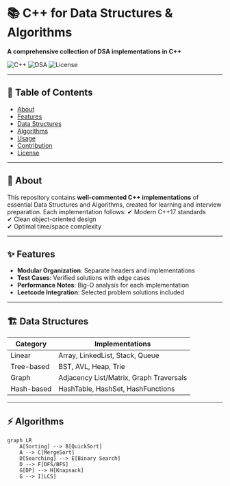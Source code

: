 # 📚 C++ for Data Structures & Algorithms
**A comprehensive collection of DSA implementations in C++**  

![C++](https://img.shields.io/badge/C++-17%2B-blue)
![DSA](https://img.shields.io/badge/Data_Structures_&_Algorithms-Complete-green)
![License](https://img.shields.io/badge/License-MIT-yellow)

---

## 📌 Table of Contents
- [About](#-about)
- [Features](#-features)
- [Data Structures](#-data-structures)
- [Algorithms](#-algorithms)
- [Usage](#-usage)
- [Contribution](#-contribution)
- [License](#-license)

---

## 🚀 About
This repository contains **well-commented C++ implementations** of essential Data Structures and Algorithms, created for learning and interview preparation. Each implementation follows:
✔ Modern C++17 standards  
✔ Clean object-oriented design  
✔ Optimal time/space complexity  

---

## ✨ Features
- **Modular Organization**: Separate headers and implementations
- **Test Cases**: Verified solutions with edge cases
- **Performance Notes**: Big-O analysis for each implementation
- **Leetcode Integration**: Selected problem solutions included

---

## 🏗 Data Structures
| Category        | Implementations                          |
|-----------------|-----------------------------------------|
| Linear          | Array, LinkedList, Stack, Queue         |
| Tree-based      | BST, AVL, Heap, Trie                    |
| Graph           | Adjacency List/Matrix, Graph Traversals |
| Hash-based      | HashTable, HashSet, HashFunctions       |

---

## ⚡ Algorithms
```mermaid
graph LR
    A[Sorting] --> B[QuickSort]
    A --> C[MergeSort]
    D[Searching] --> E[Binary Search]
    D --> F[DFS/BFS]
    G[DP] --> H[Knapsack]
    G --> I[LCS]
